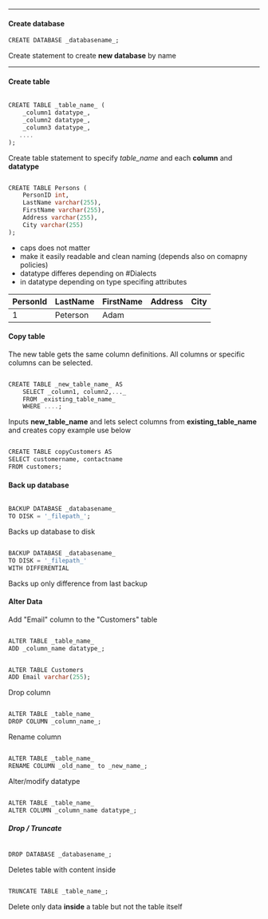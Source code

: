 ****
#### Create database 

```sql 
CREATE DATABASE _databasename_;
```

Create statement to create **new database** by name
******
#### Create table 


```sql

CREATE TABLE _table_name_ (  
    _column1 datatype_,  
    _column2 datatype_,  
    _column3 datatype_,  
   ....  
);
```

Create table statement to specify _table_name_ and each **column**  and **datatype**

```sql

CREATE TABLE Persons (  
    PersonID int,  
    LastName varchar(255),  
    FirstName varchar(255),  
    Address varchar(255),  
    City varchar(255)  
);
```

- caps does not matter 
- make it easily readable and clean naming  (depends also on comapny policies)
- datatype differes depending on #Dialects
- in datatype depending on type specifing attributes 

| PersonId | LastName  | FirstName | Address   | City      | 
| :--------| :-------- | :-------- | :-------- | :-------- |
|    1     |  Peterson |  Adam     |           |           | 

#### Copy table 

The new table gets the same column definitions. All columns or specific columns can be selected.

```sql 

CREATE TABLE _new_table_name_ AS  
    SELECT _column1, column2,..._  
    FROM _existing_table_name_  
    WHERE ....;
```

Inputs **new_table_name** and lets select columns from **existing_table_name** and creates copy example use below

```sql 

CREATE TABLE copyCustomers AS  
SELECT customername, contactname  
FROM customers;
```

#### Back up database 

```sql

BACKUP DATABASE _databasename_  
TO DISK = '_filepath_';
```

Backs up database to disk 

```sql

BACKUP DATABASE _databasename_  
TO DISK = '_filepath_'  
WITH DIFFERENTIAL
```

Backs up only difference from last backup

#### Alter Data 

Add "Email" column to the "Customers" table

```sql

ALTER TABLE _table_name_  
ADD _column_name datatype_;
```

```sql

ALTER TABLE Customers  
ADD Email varchar(255);

```

Drop column 

```sql

ALTER TABLE _table_name_  
DROP COLUMN _column_name_;
```

Rename column 

```sql

ALTER TABLE _table_name_  
RENAME COLUMN _old_name_ to _new_name_;

```

Alter/modify datatype

```sql

ALTER TABLE _table_name_  
ALTER COLUMN _column_name datatype_;

```


##### Drop / Truncate 

```sql 

DROP DATABASE _databasename_;
```

Deletes table with content inside

```sql

TRUNCATE TABLE _table_name_;
```

Delete only data **inside** a table but not the table itself



